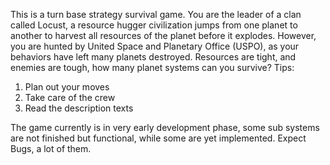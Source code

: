This is a turn base strategy survival game.
You are the leader of a clan called Locust, a resource hugger civilization jumps from one planet to another to harvest all resources of the planet before it explodes. 
However, you are hunted by United Space and Planetary Office (USPO), as your behaviors have left many planets destroyed. 
Resources are tight, and enemies are tough, how many planet systems can you survive?
Tips:
1.	Plan out your moves
2.	Take care of the crew
3.	Read the description texts

The game currently is in very early development phase, some sub systems are not finished but functional, while some are yet implemented. 
Expect Bugs, a lot of them.
